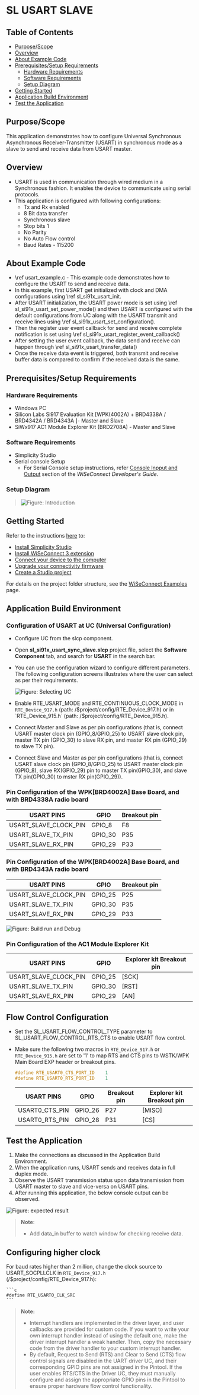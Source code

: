 # SL USART SLAVE

## Table of Contents

- [Purpose/Scope](#purposescope)
- [Overview](#overview)
- [About Example Code](#about-example-code)
- [Prerequisites/Setup Requirements](#prerequisitessetup-requirements)
  - [Hardware Requirements](#hardware-requirements)
  - [Software Requirements](#software-requirements)
  - [Setup Diagram](#setup-diagram)
- [Getting Started](#getting-started)
- [Application Build Environment](#application-build-environment)
- [Test the Application](#test-the-application)

## Purpose/Scope

This application demonstrates how to configure Universal Synchronous Asynchronous Receiver-Transmitter (USART) in synchronous mode as a slave to send and receive data from USART master.

## Overview

- USART is used in communication through wired medium in a Synchronous fashion. It enables the device to communicate using serial protocols.
- This application is configured with following configurations:
  - Tx and Rx enabled
  - 8 Bit data transfer
  - Synchronous slave
  - Stop bits 1
  - No Parity
  - No Auto Flow control
  - Baud Rates - 115200

## About Example Code

- \ref usart_example.c - This example code demonstrates how to configure the USART to send and receive data.
- In this example, first USART get initialized with clock and DMA configurations using \ref sl_si91x_usart_init.
- After USART initialization, the USART power mode is set using \ref sl_si91x_usart_set_power_mode() and then USART is configured with the default configurations from UC along with the USART transmit and receive lines using \ref sl_si91x_usart_set_configuration().
- Then the register user event callback for send and receive complete notification is set using
  \ref sl_si91x_usart_register_event_callback()
- After setting the user event callback, the data send and receive can happen through \ref sl_si91x_usart_transfer_data()
- Once the receive data event is triggered, both transmit and receive buffer data is compared to confirm if the received data is
  the same.

## Prerequisites/Setup Requirements

### Hardware Requirements

- Windows PC
- Silicon Labs Si917 Evaluation Kit [WPK(4002A) +  BRD4338A / BRD4342A / BRD4343A ]- Master and Slave
- SiWx917 AC1 Module Explorer Kit (BRD2708A) - Master and Slave

### Software Requirements

- Simplicity Studio
- Serial console Setup
  - For Serial Console setup instructions, refer [Console Inpput and Output](https://docs.silabs.com/wiseconnect/latest/wiseconnect-developers-guide-developing-for-silabs-hosts/#console-input-and-output) section of the *WiSeConnect Developer's Guide*.

### Setup Diagram

> ![Figure: Introduction](resources/readme/setupdiagram.png)

## Getting Started

Refer to the instructions [here](https://docs.silabs.com/wiseconnect/latest/wiseconnect-getting-started/) to:

- [Install Simplicity Studio](https://docs.silabs.com/wiseconnect/latest/wiseconnect-developers-guide-developing-for-silabs-hosts/#install-simplicity-studio)
- [Install WiSeConnect 3 extension](https://docs.silabs.com/wiseconnect/latest/wiseconnect-developers-guide-developing-for-silabs-hosts/#install-the-wi-se-connect-3-extension)
- [Connect your device to the computer](https://docs.silabs.com/wiseconnect/latest/wiseconnect-developers-guide-developing-for-silabs-hosts/#connect-si-wx91x-to-computer)
- [Upgrade your connectivity firmware](https://docs.silabs.com/wiseconnect/latest/wiseconnect-developers-guide-developing-for-silabs-hosts/#update-si-wx91x-connectivity-firmware)
- [Create a Studio project](https://docs.silabs.com/wiseconnect/latest/wiseconnect-developers-guide-developing-for-silabs-hosts/#create-a-project)

For details on the project folder structure, see the [WiSeConnect Examples](https://docs.silabs.com/wiseconnect/latest/wiseconnect-examples/#example-folder-structure) page.

## Application Build Environment

### Configuration of USART at UC (Universal Configuration)

- Configure UC from the slcp component.
- Open **sl_si91x_usart_sync_slave.slcp** project file, select the **Software Component** tab, and search for **USART** in the search bar.
- You can use the configuration wizard to configure different parameters. The following configuration screens illustrates where the user can select as per their requirements.

  ![Figure: Selecting UC](resources/uc_screen/usart_uc.png)

- Enable RTE_USART_MODE and RTE_CONTINUOUS_CLOCK_MODE in `RTE_Device_917.h` (path: /$project/config/RTE_Device_917.h) or in `RTE_Device_915.h` (path: /$project/config/RTE_Device_915.h).
- Connect Master and Slave as per pin configurations (that is, connect USART master clock pin (GPIO_8/GPIO_25) to USART slave clock pin, master TX pin (GPIO_30) to slave RX pin, and master RX pin (GPIO_29) to slave TX pin).

- Connect Slave and Master as per pin configurations (that is, connect USART slave clock pin (GPIO_8/GPIO_25) to USART master clock pin (GPIO_8), slave RX(GPIO_29) pin to master TX pin(GPIO_30), and slave TX pin(GPIO_30) to mster RX pin(GPIO_29)).

### Pin Configuration of the WPK[BRD4002A] Base Board, and with BRD4338A radio board

  | USART PINS              | GPIO    | Breakout pin  |
  | ----------------------- | ------- | ------------- |
  | USART_SLAVE_CLOCK_PIN  | GPIO_8  |     F8        |
  | USART_SLAVE_TX_PIN     | GPIO_30 |     P35       |
  | USART_SLAVE_RX_PIN     | GPIO_29 |     P33       |

### Pin Configuration of the WPK[BRD4002A] Base Board, and with BRD4343A radio board

  | USART PINS              | GPIO    | Breakout pin  |
  | ----------------------- | ------- | ------------- |
  | USART_SLAVE_CLOCK_PIN  | GPIO_25 |     P25       |
  | USART_SLAVE_TX_PIN     | GPIO_30 |     P35       |
  | USART_SLAVE_RX_PIN     | GPIO_29 |     P33       |  

  ![Figure: Build run and Debug](resources/readme/image513d.png)

### Pin Configuration of the AC1 Module Explorer Kit

  | USART PINS              | GPIO    | Explorer kit Breakout pin  |
  | ----------------------- | ------- | ------------- |
  | USART_SLAVE_CLOCK_PIN   | GPIO_25 |     [SCK]     |
  | USART_SLAVE_TX_PIN      | GPIO_30 |     [RST]     |
  | USART_SLAVE_RX_PIN      | GPIO_29 |     [AN]      |

## Flow Control Configuration

- Set the SL_USART_FLOW_CONTROL_TYPE parameter to SL_USART_FLOW_CONTROL_RTS_CTS to enable USART flow control.
- Make sure the following two macros in `RTE_Device_917.h` or `RTE_Device_915.h` are set to '1' to map RTS and CTS pins to WSTK/WPK Main Board EXP header or breakout pins.

  ```C
  #define RTE_USART0_CTS_PORT_ID    1
  #define RTE_USART0_RTS_PORT_ID    1
  ```

  | USART PINS     | GPIO    | Breakout pin  | Explorer kit Breakout pin|
  | -------------- | ------- | ------------- | ------------------------ |
  | USART0_CTS_PIN | GPIO_26 |     P27       |           [MISO]         |
  | USART0_RTS_PIN | GPIO_28 |     P31       |           [CS]           |

## Test the Application

1. Make the connections as discussed in the Application Build Environment.
2. When the application runs, USART sends and receives data in full duplex mode.
3. Observe the USART transmission status upon data transmission from USART master to slave and vice-versa on USART pins.
4. After running this application, the below console output can be observed.

  ![Figure: expected result](resources/readme/usart_slave_console_output.png)

>
> **Note**:
>
>- Add data_in buffer to watch window for checking receive data.

## Configuring higher clock

For baud rates higher than 2 million, change the clock source to USART_SOCPLLCLK in `RTE_Device_917.h` (/$project/config/RTE_Device_917.h):

    ```c
    #define RTE_USART0_CLK_SRC   
    ```

> **Note:**
>
> - Interrupt handlers are implemented in the driver layer, and user callbacks are provided for custom code. If you want to write your own interrupt handler instead of using the default one, make the driver interrupt handler a weak handler. Then, copy the necessary code from the driver handler to your custom interrupt handler.
> - By default, Request to Send (RTS) and Clear to Send (CTS) flow control signals are disabled in the UART driver UC, and their corresponding GPIO pins are not assigned in the Pintool. If the user enables RTS/CTS in the Driver UC, they must manually configure and assign the appropriate GPIO pins in the Pintool to ensure proper hardware flow control functionality.
